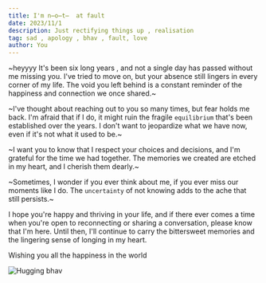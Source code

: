 ```yaml
---
title: I'm n̶o̶t̶  at fault
date: 2023/11/1
description: Just rectifying things up , realisation
tag: sad , apology , bhav , fault, love
author: You
---
```


~heyyyy
It's been six long years , and not a single day has passed without me missing you. I've tried to move on, but your absence still lingers in every corner of my life. The void you left behind is a constant reminder of the happiness and connection we once shared.~

~I've thought about reaching out to you so many times, but fear holds me back. I'm afraid that if I do, it might ruin the fragile `equilibrium` that's been established over the years. I don't want to jeopardize what we have now, even if it's not what it used to be.~

~I want you to know that I respect your choices and decisions, and I'm grateful for the time we had together. The memories we created are etched in my heart, and I cherish them dearly.~

~Sometimes, I wonder if you ever think about me, if you ever miss our moments like I do. The `uncertainty` of not knowing adds to the ache that still persists.~

I hope you're happy and thriving in your life, and if there ever comes a time when you're open to reconnecting or sharing a conversation, please know that I'm here. Until then, I'll continue to carry the bittersweet memories and the lingering sense of longing in my heart.

Wishing you all the happiness in the world

![Hugging bhav](https://pbs.twimg.com/media/FxdYUTWXoAA-4Vb.jpg)
